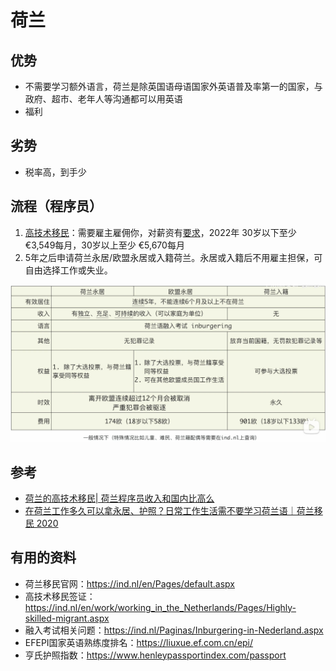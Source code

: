 # 荷兰

## 优势

- 不需要学习额外语言，荷兰是除英国语母语国家外英语普及率第一的国家，与政府、超市、老年人等沟通都可以用英语
- 福利

## 劣势

- 税率高，到手少

## 流程（程序员）

1. [高技术移民](https://ind.nl/en/work/working_in_the_Netherlands/Pages/Highly-skilled-migrant.aspx)：需要雇主雇佣你，对薪资有[要求](https://ind.nl/en/Pages/required-amounts-income-requirement.aspx#Application_for_residence_permit_highly_skilled_migrant_and_European_Blue_Card)，2022年 30岁以下至少​€3,549每月，30岁以上至少 €5,670每月
2. 5年之后申请荷兰永居/欧盟永居或入籍荷兰。永居或入籍后不用雇主担保，可自由选择工作或失业。

![img](./Netherlands_pr.png)

## 参考

- [荷兰的高技术移民| 荷兰程序员收入和国内比高么](https://www.bilibili.com/video/BV1Ut4y1v776)
- [在荷兰工作多久可以拿永居、护照？日常工作生活需不要学习荷兰语｜荷兰移民 2020](https://www.bilibili.com/video/BV1Dk4y1B7bv)

## 有用的资料

- 荷兰移民官网：<https://ind.nl/en/Pages/default.aspx>
- 高技术移民签证：<https://ind.nl/en/work/working_in_the_Netherlands/Pages/Highly-skilled-migrant.aspx>
- 融入考试相关问题：<https://ind.nl/Paginas/Inburgering-in-Nederland.aspx>
- EFEPI国家英语熟练度排名：<https://liuxue.ef.com.cn/epi/>
- 亨氏护照指数：<https://www.henleypassportindex.com/passport>
